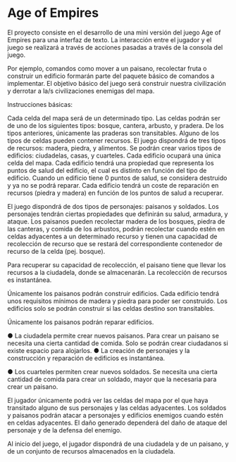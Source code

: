 # Age of Empires

El proyecto consiste en el desarrollo de una mini versión del juego Age of Empires para una interfaz de texto. La interacción entre el jugador y el juego se realizará a través de acciones pasadas a través de la consola del juego.

Por ejemplo, comandos como mover a un paisano, recolectar fruta o construir un edificio formarán parte del paquete básico de comandos a implementar. El objetivo básico del juego será construir nuestra civilización y derrotar a la/s civilizaciones enemigas del mapa.

Instrucciones básicas:

Cada celda del mapa será de un determinado tipo. Las celdas podrán ser de uno de los siguientes tipos: bosque, cantera, arbusto, y pradera. De los tipos anteriores, únicamente las praderas son transitables.
Alguno de los tipos de celdas pueden contener recursos.
El juego dispondrá de tres tipos de recursos: madera, piedra, y alimentos.
Se podrán crear varios tipos de edificios: ciudadelas, casas, y cuarteles. Cada edificio ocupará una única celda del mapa.
Cada edificio tendrá una propiedad que representa los puntos de salud del edificio, el cual es distinto en función del tipo de edificio. Cuando un edificio tiene 0 puntos de salud, se considera destruido y ya no se podrá reparar.
Cada edificio tendrá un coste de reparación en recursos (piedra y madera) en función de los puntos de salud a recuperar.

El juego dispondrá de dos tipos de personajes: paisanos y soldados. Los personajes tendrán ciertas propiedades que definirán su salud, armadura, y ataque.
Los paisanos pueden recolectar madera de los bosques, piedra de las canteras, y comida de los arbustos, podrán recolectar cuando estén en celdas adyacentes a un determinado recurso y tienen una capacidad de recolección de recurso que se restará del correspondiente contenedor de recurso de la celda (pej. bosque).

Para recuperar su capacidad de recolección, el paisano tiene que llevar los recursos a la ciudadela, donde se almacenarán. La recolección de recursos es instantánea.

Únicamente los paisanos podrán construir edificios.
Cada edificio tendrá unos requisitos mínimos de madera y piedra para poder ser construido.
Los edificios solo se podrán construir si las celdas destino son transitables.

Únicamente los paisanos podrán reparar edificios.

● La ciudadela permite crear nuevos paisanos. Para crear un paisano se necesita una cierta cantidad de comida. Solo se podrán crear ciudadanos si existe espacio para alojarlos.
● La creación de personajes y la construcción y reparación de edificios es instantánea.

● Los cuarteles permiten crear nuevos soldados. Se necesita una cierta cantidad de comida para crear un soldado, mayor que la necesaria para crear un paisano.

El jugador únicamente podrá ver las celdas del mapa por el que haya transitado alguno de sus personajes y las celdas adyacentes.
Los soldados y paisanos podrán atacar a personajes y edificios enemigos cuando estén en celdas adyacentes. El daño generado dependerá del daño de ataque del personaje y de la defensa del enemigo.

Al inicio del juego, el jugador dispondrá de una ciudadela y de un paisano, y de un conjunto de recursos almacenados en la ciudadela.
